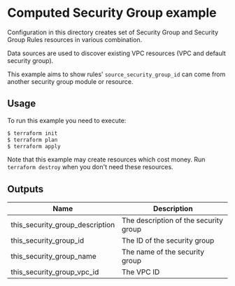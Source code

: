 # Computed Security Group example

Configuration in this directory creates set of Security Group and Security Group Rules resources in various combination.

Data sources are used to discover existing VPC resources (VPC and default security group).

This example aims to show rules' `source_security_group_id` can come from another security group module or resource.

## Usage

To run this example you need to execute:

```bash
$ terraform init
$ terraform plan
$ terraform apply
```

Note that this example may create resources which cost money. Run `terraform destroy` when you don't need these resources.

<!-- BEGINNING OF PRE-COMMIT-TERRAFORM DOCS HOOK -->
## Outputs

| Name | Description |
|------|-------------|
| this\_security\_group\_description | The description of the security group |
| this\_security\_group\_id | The ID of the security group |
| this\_security\_group\_name | The name of the security group |
| this\_security\_group\_vpc\_id | The VPC ID |

<!-- END OF PRE-COMMIT-TERRAFORM DOCS HOOK -->
